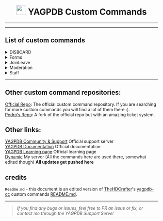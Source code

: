 <h1 align="center"><img src="https://yagpdb.xyz/static/img/logo_y.png" height=32px width=32px></img>&nbspYAGPDB Custom Commands</h1>

----
----

## List of custom commands

<details>
<summary>DISBOARD</summary>

- [Open Folder](https://github.com/DiscDynamic/Dynamic-YAGPDB-ccs/tree/main/DISBOARD)  
	**•** `BumpCommand` - Command that deletes and resends DISBOARD's bumps and errors as YAGPDB rich embeds.  
	**•** `BumpNotify` - Lets you know when you can bump.  
	**•** `Help` - Shows the standard DISBOARD help page.  
	**•** `Page` - Shows the servers page on DISBOARD.  
</details>

<details>
<summary>Forms</summary>

- [Open Folder](https://github.com/DiscDynamic/Dynamic-YAGPDB-ccs/tree/main/Forms)  
	**•** `Apply` - Sends an embed with the application link and logs it to a channel  
	**•** `Appeal` - Sends an embed with the appeal link and logs it to a channel
</details>

<details>
<summary>JoinLeave</summary>

- [Open Folder](https://github.com/DiscDynamic/Dynamic-YAGPDB-ccs/tree/main/JoinLeave)  
	**•** `Join message in server channel`  
	**•** `Leave message`  
</details>


<details>
<summary>Moderation</summary>

- [Open folder](https://github.com/DiscDynamic/Dynamic-YAGPDB-ccs/tree/main/Moderation)  
	**•** `Warn DM`  
	**•** `Mute DM`  
	**•** `Unmute DM`  
	**•** `Kick DM`  
  **•** `Ban DM`  
</details>


<details>
<summary>Staff</summary>

- [Open folder](https://github.com/DiscDynamic/Dynamic-YAGPDB-ccs/tree/main/Staff)  
	**•** `Break` - Removes staff roles for a given time for a break  
	**•** `Announce` - Makes an announcement and pings the announcement role  
	**•** `Event` - Makes an event notif and pings the event role  
</details>

---
## Other custom command repositories:
[Official Repo](https://github.com/yagpdb-cc/yagpdb-cc): The official custom command repository. If you are searching for more custom commands you will find a lot of them there :).  
[Pedro's Repo](https://github.com/Pedro-Pessoa/yagpdb-cc/tree/Tickets/tickets): A fork of the official repo but with an amazing ticket system.


## Other links:
[YAGPDB Community & Support](https://discord.gg/4uY54rw) Official support server  
[YAGPDB Documentation](https://docs.yagpdb.xyz/reference/templates) Official documentation  
[YAGPDB Learning page](https://learn.yagpdb.xyz/) Official learning page    
[Dynamic](https://discord.gg/ekMQH384KC) My server (All the commands here are used there, somewhat edited though) **All updates get pushed here**

## credits

`Readme.md` - this document is an edited version of [TheHDCrafter](https://github.com/TheHDCrafter)'s [yagpdb-cc](https://github.com/TheHDCrafter/yagpdb-cc) custom commands [README.md](https://github.com/TheHDCrafter/yagpdb-cc/blob/master/README.md).

---
> *If you find any bugs or issues, feel free to PR an issue or fix, or contact me through the YAGPDB Support Server*
